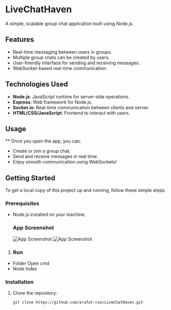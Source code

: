 # LiveChatHaven

A simple, scalable group chat application built using Node.js.

## Features

- Real-time messaging between users in groups.
- Multiple group chats can be created by users.
- User-friendly interface for sending and receiving messages.
- WebSocket-based real-time communication.

## Technologies Used

- **Node.js**: JavaScript runtime for server-side operations.
- **Express**: Web framework for Node.js.
- **Socket.io**: Real-time communication between clients and server.
- **HTML/CSS/JavaScript**: Frontend to interact with users.
  
## Usage
** Once you open the app, you can:
- Create or join a group chat.
- Send and receive messages in real time.
- Enjoy smooth communication using WebSockets!

## Getting Started

To get a local copy of this project up and running, follow these simple steps.

### Prerequisites

- Node.js installed on your machine.
  ### App Screenshot
  ![App Screenshot](https://github.com/arafat-cse/LiveChatHaven/blob/4a614e818c9dd78883abe9cf5bbec04c2685f176/public/image/GroupChat.png)
  ![App Screenshot](https://github.com/arafat-cse/LiveChatHaven/blob/e5e3f90a9d54c5461854f110161befaa2472b674/public/image/OnScreen.png)

3.  ### Run
   - Folder Open cmd
   - Node Index
     
### Installation

1. Clone the repository:
   ```bash
   git clone https://github.com/arafat-cse/LiveChatHaven.git
